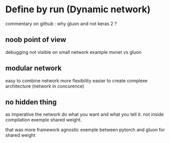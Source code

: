 # Define by run (Dynamic network)


commentary on github :
why gluon and not keras 2 ?

## noob point of view

debugging
not visible on small network 
example mxnet vs gluon

## modular network

easy to combine network
more flexibility 
easier to create complexe architecture (network in concurence)

## no hidden thing

as imperative the network do what you want and what you tell it. 
not inside compilation exemple shared weight.

that was more framework agnostic 
exemple between pytorch and gluon for shared weight


